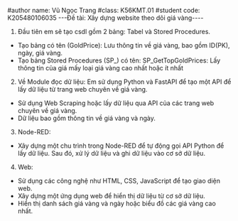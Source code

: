#author name: Vũ Ngọc Trang
#class: K56KMT.01
#student code: K205480106035
---Đề tài: Xây dựng website theo dõi giá vàng----

1. Đầu tiên em sẽ tạo csdl gồm 2 bảng: Tabel và Stored Procedures.
- Tạo bảng có tên (GoldPrice): Lưu thông tin về giá vàng, bao gồm ID(PK), ngày, giá vàng.
- Tạo bảng Stored Procedures (SP_) có tên: SP_GetTopGoldPrices: Lấy thông tin của giá mấy loại giá vàng cao nhất hoặc ít nhất

2. Về Module đọc dữ liệu: Em sử dụng Python và FastAPI để tạo một API để lấy dữ liệu từ trang web chuyên về giá vàng.
- Sử dụng Web Scraping hoặc lấy dữ liệu qua API của các trang web chuyên về giá vàng.
- Dữ liệu bao gồm thông tin về giá vàng và ngày.

3. Node-RED:
- Xây dựng một chu trình trong Node-RED để tự động gọi API Python để lấy dữ liệu. Sau đó, xử lý dữ liệu và ghi dữ liệu vào cơ sở dữ liệu.
  
4. Web:
- Sử dụng các công nghệ như HTML, CSS, JavaScript để tạo giao diện web.
- Xây dựng một ứng dụng web để hiển thị dữ liệu từ cơ sở dữ liệu.
- Hiển thị danh sách giá vàng và ngày hoặc biểu đồ các giá vàng cao nhất.

